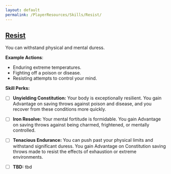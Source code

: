 ```yaml
---
layout: default
permalink: /PlayerResources/Skills/Resist/
---
```

## [Resist](#Resist)
You can withstand physical and mental duress.

**Example Actions**:

- Enduring extreme temperatures.
- Fighting off a poison or disease.
- Resisting attempts to control your mind.

**Skill Perks:**

- [ ] **Unyielding Constitution:** Your body is exceptionally resilient. You gain Advantage on saving throws against poison and disease, and you recover from these conditions more quickly. 
  
- [ ] **Iron Resolve:** Your mental fortitude is formidable. You gain Advantage on saving throws against being charmed, frightened, or mentally controlled.
  
- [ ] **Tenacious Endurance:** You can push past your physical limits and withstand significant duress. You gain Advantage on Constitution saving throws made to resist the effects of exhaustion or extreme environments.
  
- [ ] **TBD:** tbd
